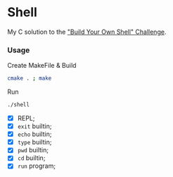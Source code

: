 # Shell

My C solution to the ["Build Your Own Shell" Challenge](https://app.codecrafters.io/courses/shell/overview).

### Usage

Create MakeFile & Build

```bash
cmake . ; make
```

Run

```bash
./shell
```

- [x] REPL;
- [x] `exit` builtin;
- [x] `echo` builtin;
- [x] `type` builtin;
- [x] `pwd` builtin;
- [x] `cd` builtin;
- [x] `run` program;
